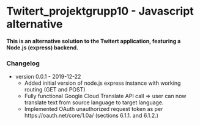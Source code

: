 <h1>Twitert_projektgrupp10 - Javascript alternative</h1>

<p><b>This is an alternative solution to the Twitert application, featuring a Node.js (express) backend.</b></p>

<p>
<h3>Changelog</h3>
<ul>

<!-- New changes goes below this line but above the last <li> entry. Copy and paste previously made list item and write new changes there. -->



  <li>version 0.0.1 - 2019-12-22
    <ul>
      <li>Added initial version of node.js express instance with working routing (GET and POST)</li>
      <li>Fully functional Google Cloud Translate API call => user can now translate text from source language to target language.</li>
      <li>Implemented OAuth unauthorized request token as per https://oauth.net/core/1.0a/ (sections 6.1.1. and 6.1.2.) </li>
    </ul>
  </li>
  
</ul>
</p>
